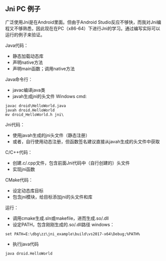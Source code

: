 ## Jni PC 例子
广泛使用Jni是在Android里面。但由于Android Studio反应不够快，而我对Jni编程又不够熟悉，因此现在在PC（x86-64）下进行Jni的学习。通过编写实际可以运行的例子来验证。

Java代码：
- 静态加载动态库
- 声明native方法
- 声明main函数；调用native方法

Java命令行：
- javac编译java类
- javah生成jni的头文件
Windows cmd:
```batch
javac droid\HelloWorld.java
javah droid.HelloWorld
mv droid_HelloWorld.h jni\
```

Jni代码：
- 使用javah生成的jni头文件（静态注册）
- 或者，自行使用动态注册，但函数签名建议直接从javah生成的头文件中获取

C/C++代码：
- 创建.c/.cpp文件，包含前面Jni代码中（自行创建的）头文件
- 实现jni函数

CMake代码：
- 设定动态库目标
- 包含jni模块，给目标添加jni的头文件和库

运行：
- 调用cmake生成.sln或makefile，进而生成.so/.dll
- 设定PATH，包含刚刚生成的.so/.dll路径
windows：
```batch
set PATH=E:\dbg\zz\jni_example\build\vs2017-x64\Debug;%PATH%
```
- 执行java代码
```batch
java droid.HelloWorld
```